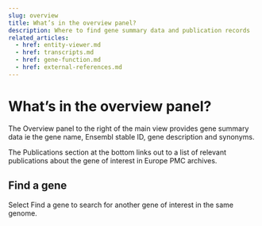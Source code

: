 ```yaml
---
slug: overview
title: What’s in the overview panel?
description: Where to find gene summary data and publication records
related_articles:
  - href: entity-viewer.md
  - href: transcripts.md
  - href: gene-function.md
  - href: external-references.md
---
```


# What’s in the overview panel?

The Overview panel to the right of the main view provides gene summary data ie the gene name, Ensembl stable ID, gene description and synonyms.

The Publications section at the bottom links out to a list of relevant publications about the gene of interest in Europe PMC archives.

## Find a gene

Select Find a gene to search for another gene of interest in the same genome.
